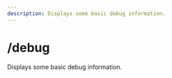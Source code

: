 ```yaml
---
description: Displays some basic debug information.
---
```


# /debug

Displays some basic debug information.


